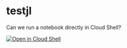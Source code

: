 # testjl

Can we run a notebook directly in Cloud Shell?

[![Open in Cloud Shell](https://gstatic.com/cloudssh/images/open-btn.svg)](https://shell.cloud.google.com/cloudshell/editor?cloudshell_git_repo=https%3A%2F%2Fgithub.com%2Ftimothyrjames%2Ftestjl&cloudshell_tutorial=jlrun.md)
